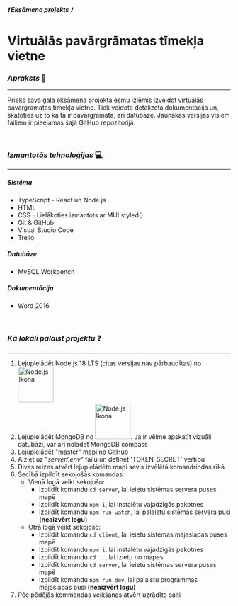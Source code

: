 ##### ❗ **Eksāmena projekts** ❗
# Virtuālās pavārgrāmatas tīmekļa vietne

### *Apraksts* 📜
---
Priekš sava gala eksāmena projekta esmu izlēmis izveidot virtuālās pavārgrāmatas tīmekļa vietne. Tiek veidota detalizēta dokumentācija un, skatoties uz to ka tā ir pavārgŗamata, arī datubāze. Jaunākās versijas visiem failiem ir pieejamas šajā GitHub repozitorijā.

<br>

### *Izmantotās tehnoloģijas* 💻
---
##### Sistēma
- TypeScript - React un Node.js
- HTML
- CSS - Lielākoties izmantots ar MUI styled()
- Git & GitHub
- Visual Studio Code
- Trello

##### Datubāze
- MySQL Workbench

##### Dokumentācija
- Word 2016

<br>

### *Kā lokāli palaist projektu* ❓
---
1. Lejupielādēt Node.js 18 LTS (citas versijas nav pārbaudītas) no [<img src="https://brandslogos.com/wp-content/uploads/thumbs/nodejs-logo-vector.svg" alt="Node.js Ikona" width="80">](https://nodejs.org "Node.js")
2. Lejupielādēt MongoDB no [<img src="[https://brandslogos.com/wp-content/uploads/thumbs/nodejs-logo-vector.svg](https://brandslogos.com/wp-content/uploads/thumbs/mongodb-logo-vector.svg)" alt="Node.js Ikona" width="80">]("https://www.mongodb.com/try/download/shell"). Ja ir vēlme apskatīt vizuāli datubāzi, var arī nolādēt MongoDB compass
4. Lejupielādēt "master" mapi no GitHub
5. Aiziet uz "*server/.env*" failu un definēt 'TOKEN_SECRET' vērtību
6. Divas reizes atvērt lejupielādēto mapi sevis izvēlētā komandrindas rīkā
7. Secībā izpildīt sekojošās komandas:
    - Vienā logā veikt sekojošo:
        - Izpildīt komandu `cd server`, lai ieietu sistēmas servera puses mapē
        - Izpildīt komandu `npm i`, lai instalētu vajadzīgās pakotnes
        - Izpildīt komandu `npm run watch`, lai palaistu sistēmas servera pusi **(neaizvērt logu)**
    - Otrā logā veikt sekojošo:
        - Izpildīt komandu `cd client`, lai ieietu sistēmas mājaslapas puses mapē
        - Izpildīt komandu `npm i`, lai instalētu vajadzīgās pakotnes
        - Izpildīt komandu `cd ..`, lai izietu no mapes
        - Izpildīt komandu `cd server`, lai ieietu sistēmas servera puses mapē
        - Izpildīt komandu `npm run dev`, lai palaistu programmas mājaslapas pusi **(neaizvērt logu)**
8. Pēc pēdējās kommandas veikšanas atvērt uzrādīto saiti

<br>

